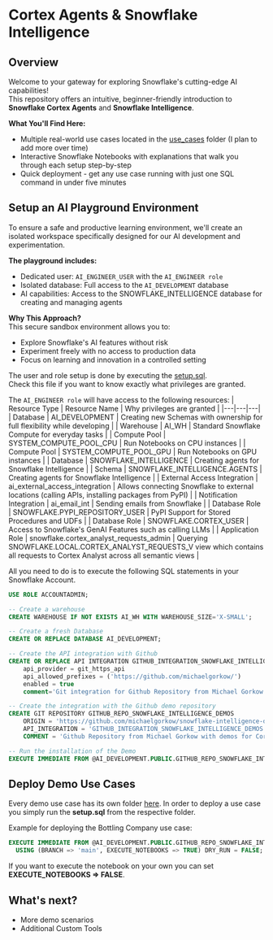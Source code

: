 # Cortex Agents & Snowflake Intelligence

## Overview
Welcome to your gateway for exploring Snowflake's cutting-edge AI capabilities!  
This repository offers an intuitive, beginner-friendly introduction to __Snowflake Cortex Agents__ and __Snowflake Intelligence__.

<b>What You'll Find Here:</b>
* Multiple real-world use cases located in the [use_cases](https://github.com/michaelgorkow/snowflake_cortex_agents_demo/tree/main/use_cases) folder (I plan to add more over time)
* Interactive Snowflake Notebooks with explanations that walk you through each setup step-by-step
* Quick deployment - get any use case running with just one SQL command in under five minutes

## Setup an AI Playground Environment
To ensure a safe and productive learning environment, we'll create an isolated workspace specifically designed for our AI development and experimentation.

<b>The playground includes:</b>  
* Dedicated user: `AI_ENGINEER_USER` with the `AI_ENGINEER role`
* Isolated database: Full access to the `AI_DEVELOPMENT` database
* AI capabilities: Access to the SNOWFLAKE_INTELLIGENCE database for creating and managing agents

<b>Why This Approach?</b>  
This secure sandbox environment allows you to:
* Explore Snowflake's AI features without risk
* Experiment freely with no access to production data
* Focus on learning and innovation in a controlled setting

The user and role setup is done by executing the [setup.sql](https://github.com/michaelgorkow/snowflake_cortex_agents_demo/tree/main/setup.sql).  
Check this file if you want to know exactly what privileges are granted.

The `AI_ENGINEER role` will have access to the following resources:
| Resource Type | Resource Name | Why privileges are granted |
|---|---|---|
| Database | AI_DEVELOPMENT | Creating new Schemas with ownership for full flexibility while developing |
| Warehouse | AI_WH | Standard Snowflake Compute for everyday tasks |
| Compute Pool | SYSTEM_COMPUTE_POOL_CPU | Run Notebooks on CPU instances |
| Compute Pool | SYSTEM_COMPUTE_POOL_GPU | Run Notebooks on GPU instances |
| Database | SNOWFLAKE_INTELLIGENCE | Creating agents for Snowflake Intelligence |
| Schema | SNOWFLAKE_INTELLIGENCE.AGENTS | Creating agents for Snowflake Intelligence |
| External Access Integration | ai_external_access_integration | Allows connecting Snowflake to external locations (calling APIs, installing packages from PyPI) |
| Notification Integration | ai_email_int | Sending emails from Snowflake |
| Database Role | SNOWFLAKE.PYPI_REPOSITORY_USER | PyPI Support for Stored Procedures and UDFs |
| Database Role | SNOWFLAKE.CORTEX_USER | Access to Snowflake's GenAI Features such as calling LLMs |
| Application Role | snowflake.cortex_analyst_requests_admin | Querying SNOWFLAKE.LOCAL.CORTEX_ANALYST_REQUESTS_V view which contains all requests to Cortex Analyst across all semantic views |

All you need to do is to execute the following SQL statements in your Snowflake Account.  

```sql
USE ROLE ACCOUNTADMIN;

-- Create a warehouse
CREATE WAREHOUSE IF NOT EXISTS AI_WH WITH WAREHOUSE_SIZE='X-SMALL';

-- Create a fresh Database
CREATE OR REPLACE DATABASE AI_DEVELOPMENT;

-- Create the API integration with Github
CREATE OR REPLACE API INTEGRATION GITHUB_INTEGRATION_SNOWFLAKE_INTELLIGENCE_DEMOS
    api_provider = git_https_api
    api_allowed_prefixes = ('https://github.com/michaelgorkow/')
    enabled = true
    comment='Git integration for Github Repository from Michael Gorkow.';

-- Create the integration with the Github demo repository
CREATE GIT REPOSITORY GITHUB_REPO_SNOWFLAKE_INTELLIGENCE_DEMOS
	ORIGIN = 'https://github.com/michaelgorkow/snowflake-intelligence-demos' 
	API_INTEGRATION = 'GITHUB_INTEGRATION_SNOWFLAKE_INTELLIGENCE_DEMOS' 
	COMMENT = 'Github Repository from Michael Gorkow with demos for Cortex Agents.';

-- Run the installation of the Demo
EXECUTE IMMEDIATE FROM @AI_DEVELOPMENT.PUBLIC.GITHUB_REPO_SNOWFLAKE_INTELLIGENCE_DEMOS/branches/main/setup/setup.sql;
```

## Deploy Demo Use Cases
Every demo use case has its own folder [here](https://github.com/michaelgorkow/snowflake-intelligence-demos/tree/main/use_cases).
In order to deploy a use case you simply run the __setup.sql__ from the respective folder.

Example for deploying the Bottling Company use case:
```sql
EXECUTE IMMEDIATE FROM @AI_DEVELOPMENT.PUBLIC.GITHUB_REPO_SNOWFLAKE_INTELLIGENCE_DEMOS/branches/main/use_cases/The_Bottling_Company/setup/setup.sql
  USING (BRANCH => 'main', EXECUTE_NOTEBOOKS => TRUE) DRY_RUN = FALSE;
```

If you want to execute the notebook on your own you can set __EXECUTE_NOTEBOOKS => FALSE__.

## What's next?
* More demo scenarios
* Additional Custom Tools